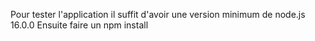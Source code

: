 Pour tester l'application il suffit d'avoir une version minimum de node.js 16.0.0
Ensuite faire un npm install
